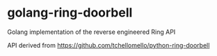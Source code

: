 # golang-ring-doorbell
Golang implementation of the reverse engineered Ring API

API derived from https://github.com/tchellomello/python-ring-doorbell
